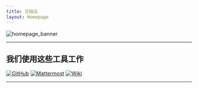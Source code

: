 ```yaml
---
title: 又拍云
layout: Homepage
---
```


![homepage_banner](http://upmedia.b0.upaiyun.com/assets/homepage_banner.png)

---

## 我们使用这些工具工作

[![GitHub](http://upmedia.b0.upaiyun.com/assets/github.png)](https://github.com/osrtss) [![Mattermost](http://upmedia.b0.upaiyun.com/assets/mattermost.png)](http://10.0.6.22:8065) [![Wiki](http://upmedia.b0.upaiyun.com/assets/wiki.png)](http://10.0.6.22:4567)

---
